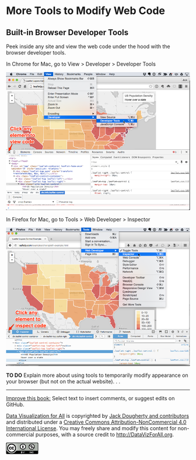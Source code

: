 # More Tools to Modify Web Code

## Built-in Browser Developer Tools
Peek inside any site and view the web code under the hood with the browser developer tools.

In Chrome for Mac, go to View > Developer > Developer Tools

![](Chrome-developer-tools.png)

In Firefox for Mac, go to Tools > Web Developer > Inspector

![](Firefox-tools-inspector.png)

**TO DO** Explain more about using tools to temporarily modify appearance on your browser (but not on the actual website). . .




---



[Improve this book:](../../gitbook/improve.md) Select text to insert comments, or suggest edits on GitHub.

[Data Visualization for All](http://datavizforall.org)
is copyrighted by [Jack Dougherty and contributors](../../introduction/who.md)
and distributed under a [Creative Commons Attribution-NonCommercial 4.0 International License](http://creativecommons.org/licenses/by-nc/4.0). You may freely share and modify this content for non-commercial purposes, with a source credit to http://DataVizForAll.org.

![Creative Commons by-nc image](../../cc-by-nc.png)
